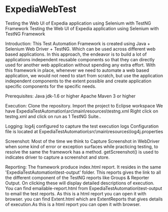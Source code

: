 # ExpediaWebTest
Testing the Web UI of Expedia application using Selenium with TestNG Framework 
Testing the Web UI of Expedia application using Selenium with TestNG Framework

Introduction:
This Test Automation Framework is created using Java + Selenium Web Driver + TestNG. Which can be used 
across different web based applications. In this approach, the endeavor is to build a lot of applications independent
reusable components so that they can directly used for another web application without spending any extra effort. With this
framework in place, whenever we need to automate a web based application, we would not need to start from scratch, but use the
application independent components to the extent possible and create application specific components for the specific needs.

Prerequisites:
Java jdk-1.6 or higher Apache Maven 3 or higher

Execution:
Clone the repository. Import the project to Eclipse workspace We have ExpediaTestAutomation\src\main\resources\testng.xml 
Right click on testng.xml and click on run as 1 TestNG Suite..

Logging:
log4j configured to capture the test execution logs Configuration file is located at ExpediaTestAutomation\src\main\resources\log4j.properties

Screenshot:
Most of the time we think to Capture Screenshot in WebDriver when some kind of error or exception 
surfaces while practicing testing, to resolve the same the framework has a method. getScreenshot() is used to indicates
driver to capture a screenshot and store.

Reporting:
The framework produce index.html report. It resides in the same 'ExpediaTestAutomation\test-output' folder. 
This reports gives the link to all the different component of the TestNG reports like Groups & Reporter Output. 
On clicking these will display detailed descriptions of execution. You can find emailable-report.html from
ExpediaTestAutomation\test-output to email the test reports. As this is a html report you can open it with browser.
you can find Extent.html which are ExtentReports that gives details of execution.As this is a html report you can open it with browser.
